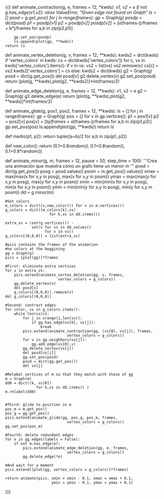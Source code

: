 {{{
def animate_contraction(g, e, frames = 12, **kwds):
    v1, v2 = e
    if not g.has_edge(v1,v2):
        raise ValueError, "Given edge not found on Graph"
    ls = []
    posd = g.get_pos()
    for j in range(frames):
        gp = Graph(g)
        posdp = dict(posd)
        p1 = posdp[v1]
        p2 = posdp[v2]
        posdp[v2] = [a*(frames-j)/frames + b*j/frames
                    for a,b in zip(p2,p1)]

        gp.set_pos(posdp)
        ls.append(plot(gp, **kwds))
    return ls
    
def animate_vertex_deletion(g, v, frames = 12, **kwds):
    kwds2 = dict(kwds)
    if 'vertex_colors' in kwds:
        cs = dict(kwds['vertex_colors'])
        for c, vs in kwds['vertex_colors'].items():
            if v in vs:
                vs2 = list(vs)
                vs2.remove(v)
                cs[c] = vs2
        kwds2['vertex_colors'] = cs
    else:
        kwds2 = dict(kwds)
    g2 = Graph(g)
    posd = dict(g.get_pos())
    del posd[v]
    g2.delete_vertex(v)
    g2.set_pos(posd)
    return [plot(g, **kwds),plot(g2, **kwds2)]*int(frames/2)
    
def animate_edge_deletion(g, e, frames = 12, **kwds):
    v1, v2 = e
    g2 = Graph(g)
    g2.delete_edge(e)
    return [plot(g, **kwds),plot(g2, **kwds)]*int(frames/2)
    
def animate_glide(g, pos1, pos2, frames = 12, **kwds):
    ls = []
    for j in range(frames):
        gp = Graph(g)
        pos = {}
        for v in gp.vertices():
            p1 = pos1[v]
            p2 = pos2[v]
            pos[v] = [b*j/frames + a*(frames-j)/frames
                        for a,b in zip(p1,p2)]    
        gp.set_pos(pos)
        ls.append(plot(gp, **kwds))
    return ls
    
def medio(p1, p2):
    return tuple((a+b)/2 for a,b in zip(p1, p2))

def new_color():
    return (0.1+0.8*random(), 0.1+0.8*random(), 0.1+0.8*random())
    
def animate_minor(g, m, frames = 12, pause = 50, step_time = 100):
    '''Crea una animación que muestra cómo un grafo tiene un menor m
    '''
    posd = dict(g.get_pos())
    posg = posd.values()
    posm = m.get_pos().values()
    xmax = max(max(x for x,y in posg), max(x for x,y in posm))
    ymax = max(max(y for x,y in posg), max(y for x,y in posm))
    xmin = min(min(x for x,y in posg), min(x for x,y in posm))
    ymin = min(min(y for x,y in posg), min(y for x,y in posm))
    dd = g.minor(m)
    
    #Set colors
    m_colors = dict((v,new_color()) for v in m.vertices())
    g_colors = dict((m_colors[k],vs) 
                        for k,vs in dd.items())

    extra_vs = (set(g.vertices()) - 
                set(v for vs in dd.values() 
                      for v in vs))
    g_colors[(0,0,0)] = list(extra_vs)

    #pics contains the frames of the animation 
    #no colors at the beggining   
    gg = Graph(g)
    pics = [plot(gg)]*frames

    #First: eliminate extra vertices
    for v in extra_vs:
        pics.extend(animate_vertex_deletion(gg, v, frames,
                            vertex_colors = g_colors))
        gg.delete_vertex(v)
        del posd[v]
        g_colors[(0,0,0)].remove(v)
    del g_colors[(0,0,0)]
    
    #Second: contract edges
    for color, vs in g_colors.items():
        while len(vs)>1:
            for j in xrange(1,len(vs)):
                if gg.has_edge(vs[0], vs[j]):
                    break
            pics.extend(animate_contraction(gg, (vs[0], vs[j]), frames,
                                vertex_colors = g_colors))
            for v in gg.neighbors(vs[j]):
                gg.add_edge(vs[0],v)
            gg.delete_vertex(vs[j])
            del posd[vs[j]]
            gg.set_pos(posd)
            posd = dict(gg.get_pos())
            del vs[j]

    #Relabel vertices of m so that they match with those of gg
    m = Graph(m)
    dd0 = dict((k, vs[0])  
                  for k,vs in dd.items() )
    m.relabel(dd0)
    

    #Third: glide to position in m
    pos_m = m.get_pos()
    pos_g = gg.get_pos()
    pics.extend(animate_glide(gg, pos_g, pos_m, frames,
                                vertex_colors = g_colors))
    gg.set_pos(pos_m)
            
    #Fourth: delete redundant edges
    for e in gg.edges(labels = False):
        if not m.has_edge(e):
            pics.extend(animate_edge_deletion(gg, e, frames,
                                vertex_colors = g_colors))
            gg.delete_edge(*e)

    #And wait for a moment
    pics.extend([plot(gg, vertex_colors = g_colors)]*frames)
    
    return animate(pics, xmin = xmin - 0.1, xmax = xmax + 0.1, 
                         ymin = ymin - 0.1, ymax = ymax + 0.1)
}}}
